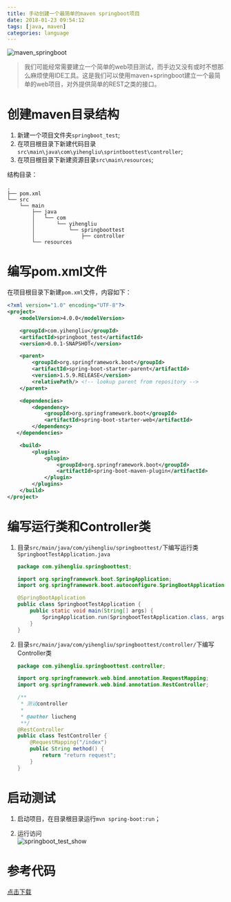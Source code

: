 ```yaml
---
title: 手动创建一个最简单的maven springboot项目
date: 2018-01-23 09:54:12
tags: [java, maven]
categories: language
---
```

![maven_springboot](/images/maven_springboot.png)

> 我们可能经常需要建立一个简单的web项目测试，而手边又没有或时不想那么麻烦使用IDE工具。这是我们可以使用maven+springboot建立一个最简单的web项目，对外提供简单的REST之类的接口。

<!-- more -->

# 创建maven目录结构
1. 新建一个项目文件夹`springboot_test`;
2. 在项目根目录下新建代码目录`src\main\java\com\yihengliu\sprintboottest\controller`;
3. 在项目根目录下新建资源目录`src\main\resources`;

结构目录：
```
.
├── pom.xml
└── src
    └── main
        ├── java
        │   └── com
        │       └── yihengliu
        │           └── springboottest
        │               ├── controller
        └── resources
```

# 编写pom.xml文件
在项目根目录下新建`pom.xml`文件，内容如下：

```xml
<?xml version="1.0" encoding="UTF-8"?>
<project>
    <modelVersion>4.0.0</modelVersion>

    <groupId>com.yihengliu</groupId>
    <artifactId>springboot_test</artifactId>
    <version>0.0.1-SNAPSHOT</version>

    <parent>
        <groupId>org.springframework.boot</groupId>
        <artifactId>spring-boot-starter-parent</artifactId>
        <version>1.5.9.RELEASE</version>
        <relativePath/> <!-- lookup parent from repository -->
    </parent>

    <dependencies>
        <dependency>
            <groupId>org.springframework.boot</groupId>
            <artifactId>spring-boot-starter-web</artifactId>
        </dependency>
   </dependencies>

    <build>
        <plugins>
            <plugin>
                <groupId>org.springframework.boot</groupId>
                <artifactId>spring-boot-maven-plugin</artifactId>
            </plugin>
        </plugins>
    </build>
</project>          
```


# 编写运行类和Controller类
1. 目录`src/main/java/com/yihengliu/springboottest/`下编写运行类`SpringbootTestApplication.java`

    ```java
    package com.yihengliu.springboottest;

    import org.springframework.boot.SpringApplication;
    import org.springframework.boot.autoconfigure.SpringBootApplication;

    @SpringBootApplication
    public class SpringbootTestApplication {
    	public static void main(String[] args) {
    		SpringApplication.run(SpringbootTestApplication.class, args);
    	}
    }
    ```
2. 目录`src/main/java/com/yihengliu/springboottest/controller/`下编写Controller类

    ```java
    package com.yihengliu.springboottest.controller;

    import org.springframework.web.bind.annotation.RequestMapping;
    import org.springframework.web.bind.annotation.RestController;

    /**
     * 测试controller
     *
     * @author liucheng
     **/
    @RestController
    public class TestController {
    	@RequestMapping("/index")
    	public String method() {
    		return "return request";
    	}
    }
    ```

# 启动测试
1. 启动项目，在目录根目录运行`mvn spring-boot:run`；

2. 运行访问  
![springboot_test_show](/images/maven_springboot_show.png)

# 参考代码
[点击下载](/resources/springboot_test.zip)
